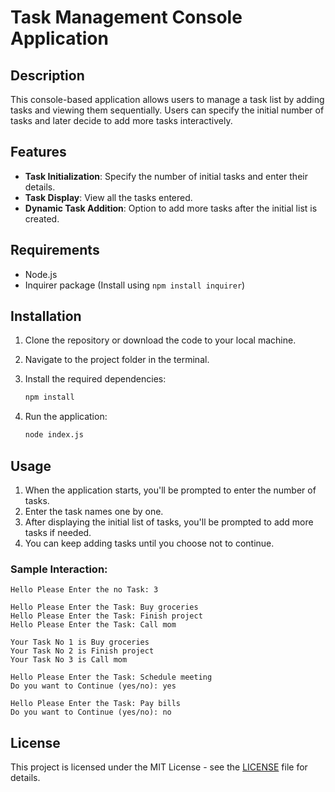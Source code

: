 
# Task Management Console Application

## Description

This console-based application allows users to manage a task list by adding tasks and viewing them sequentially. Users can specify the initial number of tasks and later decide to add more tasks interactively.

## Features

- **Task Initialization**: Specify the number of initial tasks and enter their details.
- **Task Display**: View all the tasks entered.
- **Dynamic Task Addition**: Option to add more tasks after the initial list is created.

## Requirements

- Node.js
- Inquirer package (Install using `npm install inquirer`)

## Installation

1. Clone the repository or download the code to your local machine.
2. Navigate to the project folder in the terminal.
3. Install the required dependencies:

   ```bash
   npm install
   ```

4. Run the application:

   ```bash
   node index.js
   ```

## Usage

1. When the application starts, you'll be prompted to enter the number of tasks.
2. Enter the task names one by one.
3. After displaying the initial list of tasks, you'll be prompted to add more tasks if needed.
4. You can keep adding tasks until you choose not to continue.

### Sample Interaction:

```text
Hello Please Enter the no Task: 3

Hello Please Enter the Task: Buy groceries
Hello Please Enter the Task: Finish project
Hello Please Enter the Task: Call mom

Your Task No 1 is Buy groceries
Your Task No 2 is Finish project
Your Task No 3 is Call mom

Hello Please Enter the Task: Schedule meeting
Do you want to Continue (yes/no): yes

Hello Please Enter the Task: Pay bills
Do you want to Continue (yes/no): no
```

## License

This project is licensed under the MIT License - see the [LICENSE](LICENSE) file for details.
